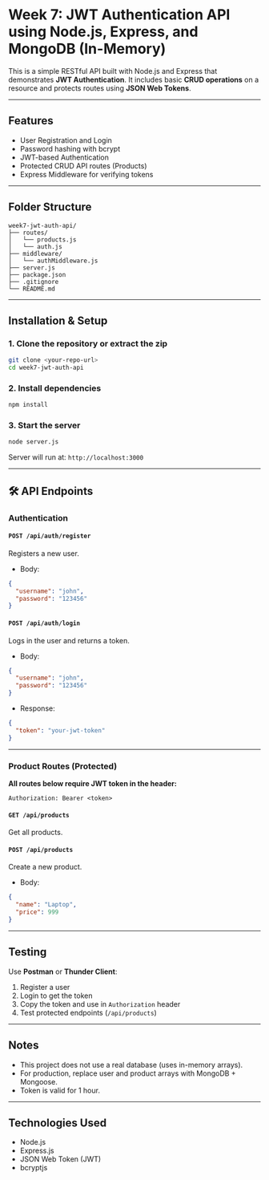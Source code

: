 # Week 7: JWT Authentication API using Node.js, Express, and MongoDB (In-Memory)

This is a simple RESTful API built with Node.js and Express that demonstrates **JWT Authentication**. It includes basic **CRUD operations** on a resource and protects routes using **JSON Web Tokens**.

---

## Features

- User Registration and Login
- Password hashing with bcrypt
- JWT-based Authentication
- Protected CRUD API routes (Products)
- Express Middleware for verifying tokens

---

## Folder Structure

```
week7-jwt-auth-api/
├── routes/
│   └── products.js
│   └── auth.js
├── middleware/
│   └── authMiddleware.js
├── server.js
├── package.json
├── .gitignore
└── README.md
```

---

## Installation & Setup

### 1. Clone the repository or extract the zip

```bash
git clone <your-repo-url>
cd week7-jwt-auth-api
```

### 2. Install dependencies

```bash
npm install
```

### 3. Start the server

```bash
node server.js
```

Server will run at: `http://localhost:3000`

---

## 🛠 API Endpoints

### Authentication

#### `POST /api/auth/register`

Registers a new user.

- Body:

```json
{
  "username": "john",
  "password": "123456"
}
```

#### `POST /api/auth/login`

Logs in the user and returns a token.

- Body:

```json
{
  "username": "john",
  "password": "123456"
}
```

- Response:

```json
{
  "token": "your-jwt-token"
}
```

---

### Product Routes (Protected)

**All routes below require JWT token in the header:**

```
Authorization: Bearer <token>
```

#### `GET /api/products`

Get all products.

#### `POST /api/products`

Create a new product.

- Body:

```json
{
  "name": "Laptop",
  "price": 999
}
```

---

## Testing

Use **Postman** or **Thunder Client**:

1. Register a user
2. Login to get the token
3. Copy the token and use in `Authorization` header
4. Test protected endpoints (`/api/products`)

---

## Notes

- This project does not use a real database (uses in-memory arrays).
- For production, replace user and product arrays with MongoDB + Mongoose.
- Token is valid for 1 hour.

---

## Technologies Used

- Node.js
- Express.js
- JSON Web Token (JWT)
- bcryptjs
